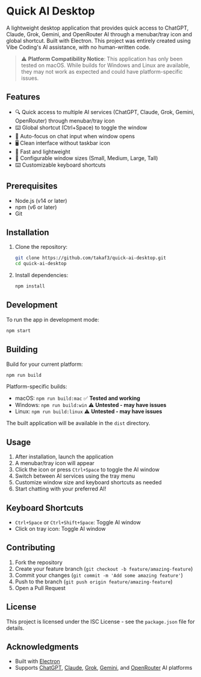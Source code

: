 # Quick AI Desktop

A lightweight desktop application that provides quick access to ChatGPT, Claude, Grok, Gemini, and OpenRouter AI through a menubar/tray icon and global shortcut. Built with Electron. This project was entirely created using Vibe Coding's AI assistance, with no human-written code.

> ⚠️ **Platform Compatibility Notice**: This application has only been tested on macOS. While builds for Windows and Linux are available, they may not work as expected and could have platform-specific issues.

## Features

- 🔍 Quick access to multiple AI services (ChatGPT, Claude, Grok, Gemini, OpenRouter) through menubar/tray icon
- ⌨️ Global shortcut (Ctrl+Space) to toggle the window
- 🎯 Auto-focus on chat input when window opens
- 🖥️ Clean interface without taskbar icon
- 💨 Fast and lightweight
- 📐 Configurable window sizes (Small, Medium, Large, Tall)
- ⌨️ Customizable keyboard shortcuts

## Prerequisites

- Node.js (v14 or later)
- npm (v6 or later)
- Git

## Installation

1. Clone the repository:
   ```bash
   git clone https://github.com/takaf3/quick-ai-desktop.git
   cd quick-ai-desktop
   ```

2. Install dependencies:
   ```bash
   npm install
   ```

## Development

To run the app in development mode:
```bash
npm start
```

## Building

Build for your current platform:
```bash
npm run build
```

Platform-specific builds:
- macOS: `npm run build:mac` ✅ **Tested and working**
- Windows: `npm run build:win` ⚠️ **Untested - may have issues**
- Linux: `npm run build:linux` ⚠️ **Untested - may have issues**

The built application will be available in the `dist` directory.

## Usage

1. After installation, launch the application
2. A menubar/tray icon will appear
3. Click the icon or press `Ctrl+Space` to toggle the AI window
4. Switch between AI services using the tray menu
5. Customize window size and keyboard shortcuts as needed
6. Start chatting with your preferred AI!

## Keyboard Shortcuts

- `Ctrl+Space` or `Ctrl+Shift+Space`: Toggle AI window
- Click on tray icon: Toggle AI window

## Contributing

1. Fork the repository
2. Create your feature branch (`git checkout -b feature/amazing-feature`)
3. Commit your changes (`git commit -m 'Add some amazing feature'`)
4. Push to the branch (`git push origin feature/amazing-feature`)
5. Open a Pull Request

## License

This project is licensed under the ISC License - see the `package.json` file for details.

## Acknowledgments

- Built with [Electron](https://www.electronjs.org/)
- Supports [ChatGPT](https://chatgpt.com/), [Claude](https://claude.ai/), [Grok](https://grok.com/), [Gemini](https://gemini.google.com/app), and [OpenRouter](https://openrouter.ai/chat) AI platforms